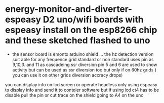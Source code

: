 # energy-monitor-and-diverter-espeasy D2 uno/wifi boards with espeasy install on the  esp8266 chip and  these sketched flashed to uno
- the sensor board is emontx arduino shield ...
the hz detection version suit able for any frequence grid  standard or non standard   uses  pin  as 9,10,3. and 11  as cascadeing ssr diversion
 pin 5 and 6 are used to  show  activity but can be used as ssr diversion too but only if on 60hz grids ( you can use it on other grids  diversion  accracy drops)
 
 you can display info on lcd screen or operate headless only using  espeasy to display info and send it to contoler software
  but if using  lcd  ct4  has to be disable  pull the pin or cut trace  on the shield going to A4 on the uno

